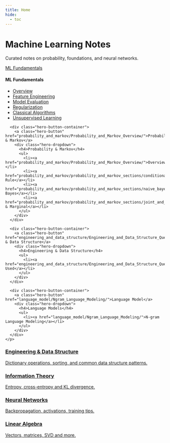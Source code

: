 ```yaml
---
title: Home
hide:
  - toc
---
```




<div class="hero">
  <div class="hero__content">
    <h1>Machine Learning Notes</h1>
    <p class="subtitle">Curated notes on probability, foundations, and neural networks.</p>
    <p class="hero__actions">
      <div class="hero-button-container">
        <a class="hero-button" href="ml_fundamentals/ML_Fundamentals_Overview/">ML Fundamentals</a>
        <div class="hero-dropdown">
          <h4>ML Fundamentals</h4>
          <ul>
            <li><a href="ml_fundamentals/ML_Fundamentals_Overview/">Overview</a></li>
            <li><a href="ml_fundamentals/feature_engineering/data_types_and_normalization/">Feature Engineering</a></li>
            <li><a href="ml_fundamentals/model_evaluation/evaluation_methods/">Model Evaluation</a></li>
            <li><a href="ml_fundamentals/regularization/overfitting_underfitting/">Regularization</a></li>
            <li><a href="ml_fundamentals/classical_algorithms/linear_regression/">Classical Algorithms</a></li>
            <li><a href="ml_fundamentals/unsupervised_learning/k_nearest_neighbors/">Unsupervised Learning</a></li>
          </ul>
        </div>
      </div>
      
      <div class="hero-button-container">
        <a class="hero-button" href="probability_and_markov/Probability_and_Markov_Overview/">Probability & Markov</a>
        <div class="hero-dropdown">
          <h4>Probability & Markov</h4>
          <ul>
            <li><a href="probability_and_markov/Probability_and_Markov_Overview/">Overview</a></li>
            <li><a href="probability_and_markov/probability_and_markov_sections/conditional_probability_and_bayes_rule/">Bayes' Rule</a></li>
            <li><a href="probability_and_markov/probability_and_markov_sections/naive_bayes_and_gaussian_naive_bayes/">Naive Bayes</a></li>
            <li><a href="probability_and_markov/probability_and_markov_sections/joint_and_marginal_distributions/">Joint & Marginal</a></li>
          </ul>
        </div>
      </div>
      
      <div class="hero-button-container">
        <a class="hero-button" href="engineering_and_data_structure/Engineering_and_Data_Structure_Questions/">Engineering & Data Structure</a>
        <div class="hero-dropdown">
          <h4>Engineering & Data Structure</h4>
          <ul>
            <li><a href="engineering_and_data_structure/Engineering_and_Data_Structure_Questions/">Frequently Used</a></li>
          </ul>
        </div>
      </div>
      
      <div class="hero-button-container">
        <a class="hero-button" href="language_model/Ngram_Language_Modeling/">Language Model</a>
        <div class="hero-dropdown">
          <h4>Language Models</h4>
          <ul>
            <li><a href="language_model/Ngram_Language_Modeling/">N-gram Language Modeling</a></li>
          </ul>
        </div>
      </div>
    </p>
  </div>
</div>

<section class="cards">
  <a class="card" href="/ml-learning-notes/engineering_and_data_structure/Engineering_and_Data_Structure_Questions/">
    <h3>Engineering & Data Structure</h3>
    <p>Dictionary operations, sorting, and common data structure patterns.</p>
  </a>
  <a class="card" href="/ml-learning-notes/Information_Theory/">
    <h3>Information Theory</h3>
    <p>Entropy, cross-entropy and KL divergence.</p>
  </a>
  <a class="card" href="/ml-learning-notes/Neural_Networks_and_Backprop/">
    <h3>Neural Networks</h3>
    <p>Backpropagation, activations, training tips.</p>
  </a>
  <a class="card" href="/ml-learning-notes/Linear_Algebra_for_ML/">
    <h3>Linear Algebra</h3>
    <p>Vectors, matrices, SVD and more.</p>
  </a>
</section>